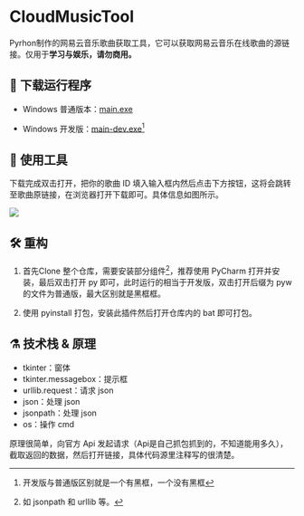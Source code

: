#  CloudMusicTool

Pyrhon制作的网易云音乐歌曲获取工具，它可以获取网易云音乐在线歌曲的源链接。仅用于**学习与娱乐，请勿商用。**

## 💾 下载运行程序

 - Windows 普通版本：[main.exe](https://raw.fastgit.org/Offline2008/Cloud-Music-Tool/main/dist/main.exe)

 - Windows 开发版：[main-dev.exe](https://raw.fastgit.org/Offline2008/Cloud-Music-Tool/main/dist/main-dev.exe)[^1]

## 📗 使用工具
下载完成双击打开，把你的歌曲 ID 填入输入框内然后点击下方按钮，这将会跳转至歌曲原链接，在浏览器打开下载即可。具体信息如图所示。

![](https://gitee.com/offline2008/img/raw/master/Snipaste_2022-03-18_13-20-39.jpg)

## 🛠 重构

1. 首先Clone 整个仓库，需要安装部分组件[^2]，推荐使用 PyCharm 打开并安装，最后双击打开 py 即可，此时运行的相当于开发版，双击打开后缀为 pyw 的文件为普通版，最大区别就是黑框框。

2. 使用 pyinstall 打包，安装此插件然后打开仓库内的 bat 即可打包。

## ⚗ 技术栈 & 原理
  - tkinter：窗体
  - tkinter.messagebox：提示框
  - urllib.request：请求 json
  - json：处理 json
  - jsonpath：处理 json
  - os：操作 cmd

原理很简单，向官方 Api 发起请求（Api是自己抓包抓到的，不知道能用多久），截取返回的数据，然后打开链接，具体代码源里注释写的很清楚。

[^1]: 开发版与普通版区别就是一个有黑框，一个没有黑框

[^2]: 如 jsonpath 和 urllib 等。
